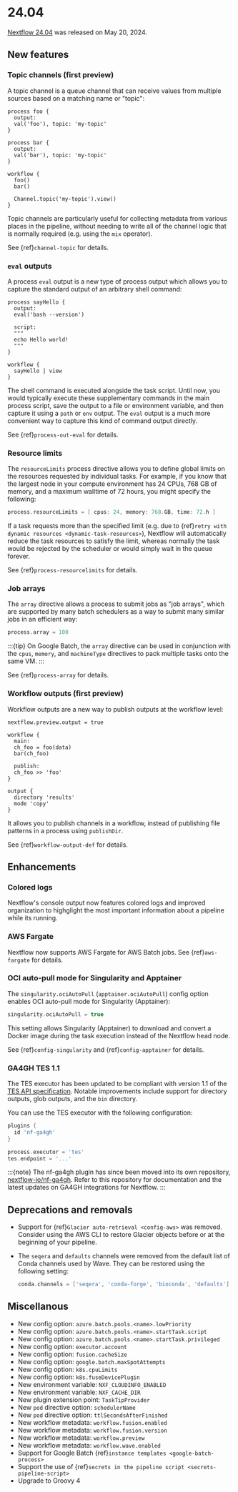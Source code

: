 
# 24.04

[Nextflow 24.04](https://github.com/nextflow-io/nextflow/releases/tag/v24.04.0) was released on May 20, 2024.

## New features

### Topic channels (first preview)

A topic channel is a queue channel that can receive values from multiple sources based on a matching name or "topic":

```nextflow
process foo {
  output:
  val('foo'), topic: 'my-topic'
}

process bar {
  output:
  val('bar'), topic: 'my-topic'
}

workflow {
  foo()
  bar()

  Channel.topic('my-topic').view()
}
```

Topic channels are particularly useful for collecting metadata from various places in the pipeline, without needing to write all of the channel logic that is normally required (e.g. using the `mix` operator).

See {ref}`channel-topic` for details.

### `eval` outputs

A process `eval` output is a new type of process output which allows you to capture the standard output of an arbitrary shell command:

```nextflow
process sayHello {
  output:
  eval('bash --version')

  script:
  """
  echo Hello world!
  """
}

workflow {
  sayHello | view
}
```

The shell command is executed alongside the task script. Until now, you would typically execute these supplementary commands in the main process script, save the output to a file or environment variable, and then capture it using a `path` or `env` output. The `eval` output is a much more convenient way to capture this kind of command output directly.

See {ref}`process-out-eval` for details.

### Resource limits

The `resourceLimits` process directive allows you to define global limits on the resources requested by individual tasks. For example, if you know that the largest node in your compute environment has 24 CPUs, 768 GB of memory, and a maximum walltime of 72 hours, you might specify the following:

```groovy
process.resourceLimits = [ cpus: 24, memory: 768.GB, time: 72.h ]
```

If a task requests more than the specified limit (e.g. due to {ref}`retry with dynamic resources <dynamic-task-resources>`), Nextflow will automatically reduce the task resources to satisfy the limit, whereas normally the task would be rejected by the scheduler or would simply wait in the queue forever.

See {ref}`process-resourcelimits` for details.

### Job arrays

The `array` directive allows a process to submit jobs as "job arrays", which are supported by many batch schedulers as a way to submit many similar jobs in an efficient way:

```groovy
process.array = 100
```

:::{tip}
On Google Batch, the `array` directive can be used in conjunction with the `cpus`, `memory`, and `machineType` directives to pack multiple tasks onto the same VM.
:::

See {ref}`process-array` for details.

### Workflow outputs (first preview)

Workflow outputs are a new way to publish outputs at the workflow level:

```nextflow
nextflow.preview.output = true

workflow {
  main:
  ch_foo = foo(data)
  bar(ch_foo)

  publish:
  ch_foo >> 'foo'
}

output {
  directory 'results'
  mode 'copy'
}
```

It allows you to publish channels in a workflow, instead of publishing file patterns in a process using `publishDir`.

See {ref}`workflow-output-def` for details.

## Enhancements

### Colored logs

Nextflow's console output now features colored logs and improved organization to highglight the most important information about a pipeline while its running.

### AWS Fargate

Nextflow now supports AWS Fargate for AWS Batch jobs. See {ref}`aws-fargate` for details.

### OCI auto-pull mode for Singularity and Apptainer

The `singularity.ociAutoPull` (`apptainer.ociAutoPull`) config option enables OCI auto-pull mode for Singularity (Apptainer):

```groovy
singularity.ociAutoPull = true
```

This setting allows Singularity (Apptainer) to download and convert a Docker image during the task execution instead of the Nextflow head node.

See {ref}`config-singularity` and {ref}`config-apptainer` for details.

### GA4GH TES 1.1

The TES executor has been updated to be compliant with version 1.1 of the [TES API specification](https://ga4gh.github.io/task-execution-schemas/docs/). Notable improvements include support for directory outputs, glob outputs, and the `bin` directory.

You can use the TES executor with the following configuration:

```groovy
plugins {
  id 'nf-ga4gh'
}

process.executor = 'tes'
tes.endpoint = '...'
```

:::{note}
The nf-ga4gh plugin has since been moved into its own repository, [nextflow-io/nf-ga4gh](https://github.com/nextflow-io/nf-ga4gh). Refer to this repository for documentation and the latest updates on GA4GH integrations for Nextflow.
:::

## Deprecations and removals

- Support for {ref}`Glacier auto-retrieval <config-aws>` was removed. Consider using the AWS CLI to restore Glacier objects before or at the beginning of your pipeline.

- The `seqera` and `defaults` channels were removed from the default list of Conda channels used by Wave. They can be restored using the following setting:
  ```groovy
  conda.channels = ['seqera', 'conda-forge', 'bioconda', 'defaults']
  ```

## Miscellanous

- New config option: `azure.batch.pools.<name>.lowPriority`
- New config option: `azure.batch.pools.<name>.startTask.script`
- New config option: `azure.batch.pools.<name>.startTask.privileged`
- New config option: `executor.account`
- New config option: `fusion.cacheSize`
- New config option: `google.batch.maxSpotAttempts`
- New config option: `k8s.cpuLimits`
- New config option: `k8s.fuseDevicePlugin`
- New environment variable: `NXF_CLOUDINFO_ENABLED`
- New environment variable: `NXF_CACHE_DIR`
- New plugin extension point: `TaskTipProvider`
- New `pod` directive option: `schedulerName` 
- New `pod` directive option: `ttlSecondsAfterFinished` 
- New workflow metadata: `workflow.fusion.enabled`
- New workflow metadata: `workflow.fusion.version`
- New workflow metadata: `workflow.preview`
- New workflow metadata: `workflow.wave.enabled`
- Support for Google Batch {ref}`instance templates <google-batch-process>`
- Support the use of {ref}`secrets in the pipeline script <secrets-pipeline-script>`
- Upgrade to Groovy 4
